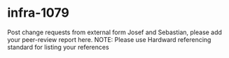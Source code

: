 # infra-1079
Post change requests from external form
Josef and Sebastian, please add your peer-review report here. 
NOTE: Please use Hardward referencing standard for listing your references
